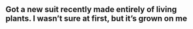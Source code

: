 ## Got a new suit recently made entirely of living plants. I wasn’t sure at first, but it’s grown on me
